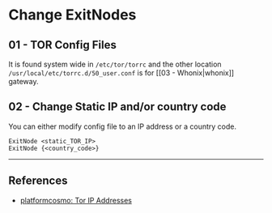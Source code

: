 # Change ExitNodes

## 01 - TOR Config Files

It is found system wide in `/etc/tor/torrc` and the other location `/usr/local/etc/torrc.d/50_user.conf` is for [[03 - Whonix|whonix]] gateway.

## 02 - Change Static IP and/or country code

You can either modify config file to an IP address or a country code.

```
ExitNode <static_TOR_IP>
ExitNode {<country_code>}
```

---
## References

- [platformcosmo: Tor IP Addresses](https://github.com/platformcosmo/Tor-IP-Addresses)
